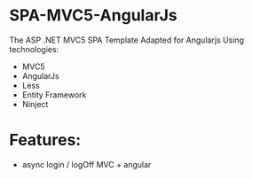 SPA-MVC5-AngularJs
==================

The ASP .NET MVC5 SPA Template Adapted for Angularjs
Using technologies:
       <ul>
            <li>MVC5</li>
            <li>AngularJs</li>
            <li>Less</li>
            <li>Entity Framework</li>
            <li>Ninject</li>
        </ul>

Features:
==================
 <ul>
            <li>async login / logOff  MVC + angular</li>
        </ul>
